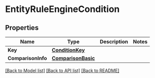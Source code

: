 # EntityRuleEngineCondition

## Properties

Name | Type | Description | Notes
------------ | ------------- | ------------- | -------------
**Key** | [**ConditionKey**](ConditionKey.md) |  | 
**ComparisonInfo** | [**ComparisonBasic**](ComparisonBasic.md) |  | 

[[Back to Model list]](../README.md#documentation-for-models) [[Back to API list]](../README.md#documentation-for-api-endpoints) [[Back to README]](../README.md)


